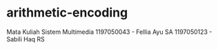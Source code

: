 # arithmetic-encoding
Mata Kuliah Sistem Multimedia
1197050043 - Fellia Ayu SA
1197050123 - Sabili Haq RS

